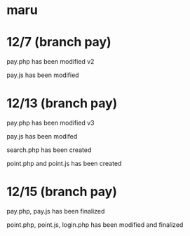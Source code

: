 # maru
# 12/7 (branch pay)

 pay.php has been modified v2 
 
 pay.js has been modified

# 12/13 (branch pay)

 pay.php has been modified v3
 
 pay.js has been modifed
 
 search.php has been created
 
 point.php and point.js has been created

# 12/15 (branch pay)

 pay.php, pay.js has been finalized
 
 point.php, point.js, login.php has been modified and finalized
